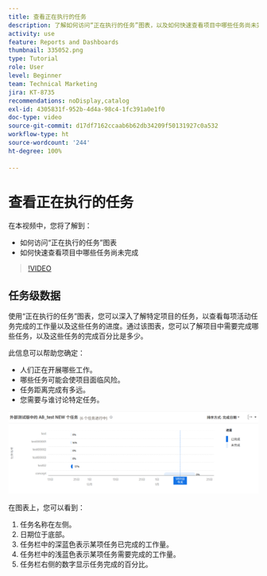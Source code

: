 ```yaml
---
title: 查看正在执行的任务
description: 了解如何访问“正在执行的任务”图表，以及如何快速查看项目中哪些任务尚未完成，一切尽在 [!UICONTROL Enhanced analytics] 中。
activity: use
feature: Reports and Dashboards
thumbnail: 335052.png
type: Tutorial
role: User
level: Beginner
team: Technical Marketing
jira: KT-8735
recommendations: noDisplay,catalog
exl-id: 4305831f-952b-4d4a-98c4-1fc391a0e1f0
doc-type: video
source-git-commit: d17df7162ccaab6b62db34209f50131927c0a532
workflow-type: ht
source-wordcount: '244'
ht-degree: 100%

---
```


# 查看正在执行的任务

在本视频中，您将了解到：

* 如何访问“正在执行的任务”图表
* 如何快速查看项目中哪些任务尚未完成

>[!VIDEO](https://video.tv.adobe.com/v/335052/?quality=12&learn=on&enablevpops)

## 任务级数据

使用“正在执行的任务”图表，您可以深入了解特定项目的任务，以查看每项活动任务完成的工作量以及这些任务的进度。通过该图表，您可以了解项目中需要完成哪些任务，以及这些任务的完成百分比是多少。

此信息可以帮助您确定：

* 人们正在开展哪些工作。
* 哪些任务可能会使项目面临风险。
* 任务距离完成有多远。
* 您需要与谁讨论特定任务。

![显示“正在执行的任务”图表的图像，其中包含有关下列项目符号中描述的区域的数字](assets/section-2-11.png)

在图表上，您可以看到：

1. 任务名称在左侧。
1. 日期位于底部。
1. 任务栏中的深蓝色表示某项任务已完成的工作量。
1. 任务栏中的浅蓝色表示某项任务需要完成的工作量。
1. 任务栏右侧的数字显示任务完成的百分比。
